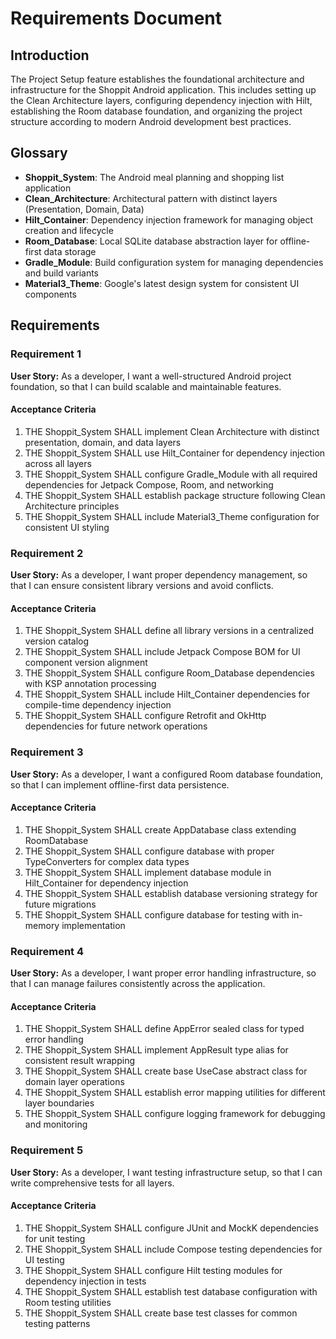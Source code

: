 # Requirements Document

## Introduction

The Project Setup feature establishes the foundational architecture and infrastructure for the Shoppit Android application. This includes setting up the Clean Architecture layers, configuring dependency injection with Hilt, establishing the Room database foundation, and organizing the project structure according to modern Android development best practices.

## Glossary

- **Shoppit_System**: The Android meal planning and shopping list application
- **Clean_Architecture**: Architectural pattern with distinct layers (Presentation, Domain, Data)
- **Hilt_Container**: Dependency injection framework for managing object creation and lifecycle
- **Room_Database**: Local SQLite database abstraction layer for offline-first data storage
- **Gradle_Module**: Build configuration system for managing dependencies and build variants
- **Material3_Theme**: Google's latest design system for consistent UI components

## Requirements

### Requirement 1

**User Story:** As a developer, I want a well-structured Android project foundation, so that I can build scalable and maintainable features.

#### Acceptance Criteria

1. THE Shoppit_System SHALL implement Clean Architecture with distinct presentation, domain, and data layers
2. THE Shoppit_System SHALL use Hilt_Container for dependency injection across all layers
3. THE Shoppit_System SHALL configure Gradle_Module with all required dependencies for Jetpack Compose, Room, and networking
4. THE Shoppit_System SHALL establish package structure following Clean Architecture principles
5. THE Shoppit_System SHALL include Material3_Theme configuration for consistent UI styling

### Requirement 2

**User Story:** As a developer, I want proper dependency management, so that I can ensure consistent library versions and avoid conflicts.

#### Acceptance Criteria

1. THE Shoppit_System SHALL define all library versions in a centralized version catalog
2. THE Shoppit_System SHALL include Jetpack Compose BOM for UI component version alignment
3. THE Shoppit_System SHALL configure Room_Database dependencies with KSP annotation processing
4. THE Shoppit_System SHALL include Hilt_Container dependencies for compile-time dependency injection
5. THE Shoppit_System SHALL configure Retrofit and OkHttp dependencies for future network operations

### Requirement 3

**User Story:** As a developer, I want a configured Room database foundation, so that I can implement offline-first data persistence.

#### Acceptance Criteria

1. THE Shoppit_System SHALL create AppDatabase class extending RoomDatabase
2. THE Shoppit_System SHALL configure database with proper TypeConverters for complex data types
3. THE Shoppit_System SHALL implement database module in Hilt_Container for dependency injection
4. THE Shoppit_System SHALL establish database versioning strategy for future migrations
5. THE Shoppit_System SHALL configure database for testing with in-memory implementation

### Requirement 4

**User Story:** As a developer, I want proper error handling infrastructure, so that I can manage failures consistently across the application.

#### Acceptance Criteria

1. THE Shoppit_System SHALL define AppError sealed class for typed error handling
2. THE Shoppit_System SHALL implement AppResult type alias for consistent result wrapping
3. THE Shoppit_System SHALL create base UseCase abstract class for domain layer operations
4. THE Shoppit_System SHALL establish error mapping utilities for different layer boundaries
5. THE Shoppit_System SHALL configure logging framework for debugging and monitoring

### Requirement 5

**User Story:** As a developer, I want testing infrastructure setup, so that I can write comprehensive tests for all layers.

#### Acceptance Criteria

1. THE Shoppit_System SHALL configure JUnit and MockK dependencies for unit testing
2. THE Shoppit_System SHALL include Compose testing dependencies for UI testing
3. THE Shoppit_System SHALL configure Hilt testing modules for dependency injection in tests
4. THE Shoppit_System SHALL establish test database configuration with Room testing utilities
5. THE Shoppit_System SHALL create base test classes for common testing patterns